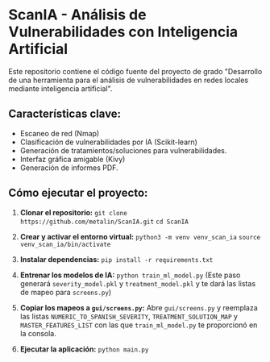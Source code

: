 # ScanIA - Análisis de Vulnerabilidades con Inteligencia Artificial

Este repositorio contiene el código fuente del proyecto de grado "Desarrollo de una herramienta para el análisis de vulnerabilidades en redes locales mediante inteligencia artificial".

## Características clave:
* Escaneo de red (Nmap)
* Clasificación de vulnerabilidades por IA (Scikit-learn)
* Generación de tratamientos/soluciones para vulnerabilidades.
* Interfaz gráfica amigable (Kivy)
* Generación de informes PDF.

## Cómo ejecutar el proyecto:

1.  **Clonar el repositorio:**
    `git clone https://github.com/metalin/ScanIA.git`
    `cd ScanIA`

2.  **Crear y activar el entorno virtual:**
    `python3 -m venv venv_scan_ia`
    `source venv_scan_ia/bin/activate`

3.  **Instalar dependencias:**
    `pip install -r requirements.txt`

4.  **Entrenar los modelos de IA:**
    `python train_ml_model.py`
    (Este paso generará `severity_model.pkl` y `treatment_model.pkl` y te dará las listas de mapeo para `screens.py`)

5.  **Copiar los mapeos a `gui/screens.py`:**
    Abre `gui/screens.py` y reemplaza las listas `NUMERIC_TO_SPANISH_SEVERITY`, `TREATMENT_SOLUTION_MAP` y `MASTER_FEATURES_LIST` con las que `train_ml_model.py` te proporcionó en la consola.

6.  **Ejecutar la aplicación:**
    `python main.py`
